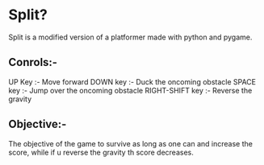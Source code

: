 # Split?

Split is a modified version of a platformer made with python and pygame.

## Conrols:-

UP Key :- Move forward
DOWN key :- Duck the oncoming obstacle
SPACE key :- Jump over the oncoming obstacle
RIGHT-SHIFT key :- Reverse the gravity

## Objective:-

The objective of the game to survive as long as one can and increase the score, while if u reverse the gravity th score decreases.
